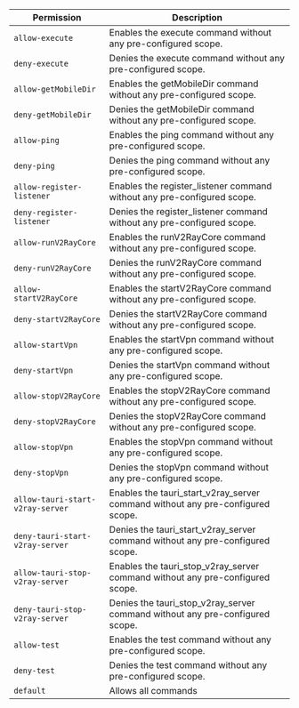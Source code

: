 | Permission | Description |
|------|-----|
|`allow-execute`|Enables the execute command without any pre-configured scope.|
|`deny-execute`|Denies the execute command without any pre-configured scope.|
|`allow-getMobileDir`|Enables the getMobileDir command without any pre-configured scope.|
|`deny-getMobileDir`|Denies the getMobileDir command without any pre-configured scope.|
|`allow-ping`|Enables the ping command without any pre-configured scope.|
|`deny-ping`|Denies the ping command without any pre-configured scope.|
|`allow-register-listener`|Enables the register_listener command without any pre-configured scope.|
|`deny-register-listener`|Denies the register_listener command without any pre-configured scope.|
|`allow-runV2RayCore`|Enables the runV2RayCore command without any pre-configured scope.|
|`deny-runV2RayCore`|Denies the runV2RayCore command without any pre-configured scope.|
|`allow-startV2RayCore`|Enables the startV2RayCore command without any pre-configured scope.|
|`deny-startV2RayCore`|Denies the startV2RayCore command without any pre-configured scope.|
|`allow-startVpn`|Enables the startVpn command without any pre-configured scope.|
|`deny-startVpn`|Denies the startVpn command without any pre-configured scope.|
|`allow-stopV2RayCore`|Enables the stopV2RayCore command without any pre-configured scope.|
|`deny-stopV2RayCore`|Denies the stopV2RayCore command without any pre-configured scope.|
|`allow-stopVpn`|Enables the stopVpn command without any pre-configured scope.|
|`deny-stopVpn`|Denies the stopVpn command without any pre-configured scope.|
|`allow-tauri-start-v2ray-server`|Enables the tauri_start_v2ray_server command without any pre-configured scope.|
|`deny-tauri-start-v2ray-server`|Denies the tauri_start_v2ray_server command without any pre-configured scope.|
|`allow-tauri-stop-v2ray-server`|Enables the tauri_stop_v2ray_server command without any pre-configured scope.|
|`deny-tauri-stop-v2ray-server`|Denies the tauri_stop_v2ray_server command without any pre-configured scope.|
|`allow-test`|Enables the test command without any pre-configured scope.|
|`deny-test`|Denies the test command without any pre-configured scope.|
|`default`|Allows all commands|
